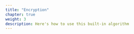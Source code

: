 ```yaml
---
title: "Encryption"
chapter: true
weight: 3
description: Here's how to use this built-in algorithm
---
```




